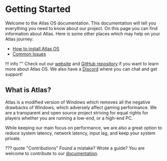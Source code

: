 # Getting Started

Welcome to the Atlas OS documentation. This documentation will tell you everything you need to know about our project. On this page you can find information about Atlas. Here is some other places which may help on your Atlas journey:

- [How to install Atlas OS](../Installation/)
- [Common Issues](../Common%20Issues)

!!! info ""
    Check out our [website](https://atlasos.net) and [GitHub repository](https://github.com/Atlas-OS/Atlas) if you want to learn more about Atlas OS. We also have a [Discord](https://discord.com/servers/atlas-795710270000332800) where you can chat and get support!

## What is Atlas?

Atlas is a modified version of Windows which removes all the negative drawbacks of Windows, which adversely affect gaming performance. We are a transparent and open source project striving for equal rights for players whether you are running a low-end, or a high-end PC.

While keeping our main focus on performance, we are also a great option to reduce system latency, network latency, input lag, and keep your system private.

??? quote "Contributions"
    Found a mistake? Wrote a guide? You are welcome to contribute to our [documentation](https://github.com/Atlas-OS/docs).
